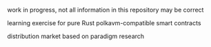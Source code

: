 work in progress, not all information in this repository may be correct

learning exercise for pure Rust polkavm-compatible smart contracts

distribution market based on paradigm research
